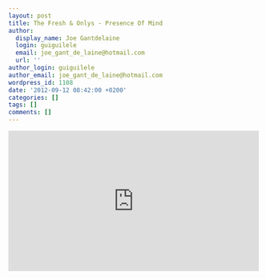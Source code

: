 ```yaml
---
layout: post
title: The Fresh & Onlys - Presence Of Mind
author:
  display_name: Joe Gantdelaine
  login: guiguilele
  email: joe_gant_de_laine@hotmail.com
  url: ''
author_login: guiguilele
author_email: joe_gant_de_laine@hotmail.com
wordpress_id: 1108
date: '2012-09-12 08:42:00 +0200'
categories: []
tags: []
comments: []
---
```

<iframe width="500" height="281" src="http://www.youtube.com/embed/z7u6udhgSGg" frameborder="0" allowfullscreen></iframe>
